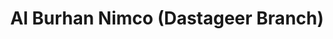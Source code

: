 ---
title: "Al Burhan Nimco (Dastageer Branch)"
url: /karachi/al-burhan-nimco-dastageer-branch/
shop: bakery
---